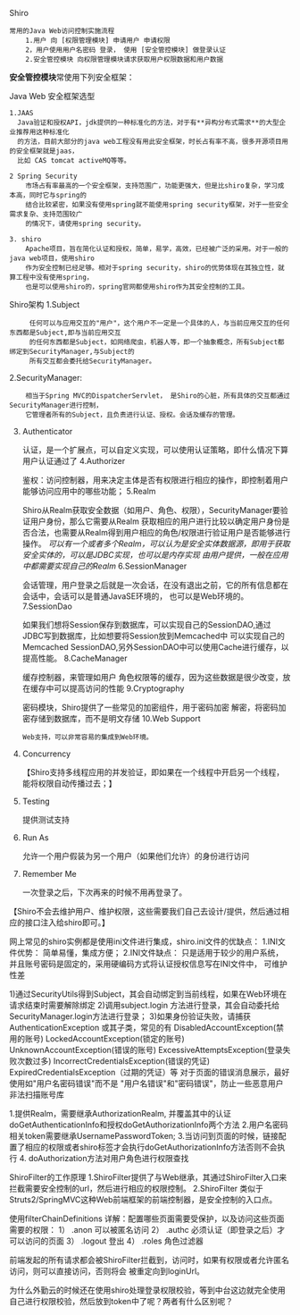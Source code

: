 Shiro

    常用的Java Web访问控制实施流程
        1.用户 向 [权限管理模块] 申请用户 申请权限
        2，用户使用用户名密码 登录， 使用 [安全管控模块] 做登录认证
        2.安全管控模块 向权限管理模块请求获取用户权限数据和用户数据

   **安全管控模块**常使用下列安全框架：

   Java Web 安全框架选型

    1.JAAS
      Java验证和授权API，jdk提供的一种标准化的方法，对于有**异构分布式需求**的大型企业推荐用这种标准化
      的方法，目前大部分的java web工程没有用此安全框架，时长占有率不高，很多开源项目用的安全框架就是jaas，
      比如 CAS tomcat activeMQ等等。

    2 Spring Security
        市场占有率最高的一个安全框架，支持范围广，功能更强大，但是比shiro复杂，学习成本高，同时它与spring的
        结合比较紧密，如果没有使用spring就不能使用spring security框架，对于一些安全需求复杂、支持范围较广
        的情况下，请使用spring security。

    3. shiro
        Apache项目，旨在简化认证和授权，简单，易学，高效，已经被广泛的采用。对于一般的java web项目，使用shiro
        作为安全控制已经足够。相对于spring security，shiro的优势体现在其独立性，就算工程中没有使用spring，
        也是可以使用shiro的，spring官网都使用shiro作为其安全控制的工具。

   Shiro架构
   1.Subject

         任何可以与应用交互的"用户"，这个用户不一定是一个具体的人，与当前应用交互的任何东西都是Subject,即与当前应用交互
         的任何东西都是Subject，如网络爬虫，机器人等，即一个抽象概念，所有Subject都绑定到SecurityManager,与Subject的
         所有交互都会委托给SecurityManager。
   2.SecurityManager:

        相当于Spring MVC的DispatcherServlet， 是Shiro的心脏，所有具体的交互都通过SecurityManager进行控制，
        它管理者所有的Subject，且负责进行认证、授权。会话及缓存的管理。
   3. Authenticator

         认证，是一个扩展点，可以自定义实现，可以使用认证策略，即什么情况下算用户认证通过了
   4.Authorizer

         鉴权：访问控制器，用来决定主体是否有权限进行相应的操作，即控制着用户能够访问应用中的哪些功能；
   5.Realm

         Shiro从Realm获取安全数据（如用户、角色、权限），SecurityManager要验证用户身份，那么它需要从Realm
         获取相应的用户进行比较以确定用户身份是否合法，也需要从Realm得到用户相应的角色/权限进行验证用户是否能够进行
         操作。
         _可以有一个或者多个Realm，可以认为是安全实体数据源，即用于获取安全实体的，可以是JDBC实现，也可以是内存实现
         由用户提供，一般在应用中都需要实现自己的Realm_
   6.SessionManager

         会话管理，用户登录之后就是一次会话，在没有退出之前，它的所有信息都在会话中，会话可以是普通JavaSE环境的，
         也可以是Web环境的。
   7.SessionDao

        如果我们想将Session保存到数据库，可以实现自己的SessionDAO,通过JDBC写到数据库，比如想要将Session放到Memcached中
        可以实现自己的Memcached SessionDAO,另外SessionDAO中可以使用Cache进行缓存，以提高性能。
   8.CacheManager

        缓存控制器，来管理如用户 角色权限等的缓存，因为这些数据是很少改变，放在缓存中可以提高访问的性能
   9.Cryptography

         密码模块，Shiro提供了一些常见的加密组件，用于密码加密 解密，将密码加密存储到数据库，而不是明文存储
   10.Web Support

          Web支持，可以非常容易的集成到Web环境。
   11. Concurrency

          【Shiro支持多线程应用的并发验证，即如果在一个线程中开启另一个线程，能将权限自动传播过去；】
   12. Testing

          提供测试支持
   13. Run As

          允许一个用户假装为另一个用户（如果他们允许）的身份进行访问
   14. Remember Me

          一次登录之后，下次再来的时候不用再登录了。

   【Shiro不会去维护用户、维护权限，这些需要我们自己去设计/提供，然后通过相应的接口注入给shiro即可。】


   网上常见的shiro实例都是使用ini文件进行集成，shiro.ini文件的优缺点：
    1.INI文件优势： 简单易懂，集成方便；
    2.INI文件缺点： 只是适用于较少的用户系统，并且账号密码是固定的，采用硬编码方式将认证授权信息写在INI文件中，
                   可维护性差

  1)通过SecurityUtils得到Subject，其会自动绑定到当前线程，如果在Web环境在请求结束时需要解除绑定
  2)调用subject.login 方法进行登录，其会自动委托给SecurityManager.login方法进行登录；
  3)如果身份验证失败，请捕获AuthenticationException 或其子类，常见的有
        DisabledAccountException(禁用的账号)
        LockedAccountException(锁定的账号)
        UnknownAccountException(错误的账号)
        ExcessiveAttemptsException(登录失败次数过多)
        IncorrectCredentialsException(错误的凭证)
        ExpiredCredentialsException（过期的凭证）等
     对于页面的错误消息展示，最好使用如"用户名密码错误"而不是 "用户名错误"和"密码错误"，防止一些恶意用户非法扫描账号库


  1.提供Realm，需要继承AuthorizationRealm, 并覆盖其中的认证doGetAuthenticationInfo和授权doGetAuthorizationInfo两个方法
  2.用户名密码相关token需要继承UsernamePasswordToken;
  3.当访问到页面的时候，链接配置了相应的权限或者shiro标签才会执行doGetAuthorizationInfo方法否则不会执行
  4. doAuthorization方法对用户角色进行权限查找

ShiroFilter的工作原理
  1.ShiroFilter提供了与Web继承，其通过ShiroFilter入口来拦截需要安全控制的url，然后进行相应的权限控制。
  2.ShiroFilter 类似于Struts2/SpringMVC这种Web前端框架的前端控制器，是安全控制的入口点。

  使用filterChainDefinitions 详解：配置哪些页面需要受保护，以及访问这些页面需要的权限：
  1） .anon 可以被匿名访问
  2） .authc 必须认证（即登录之后）才可以访问的页面
  3） .logout 登出
  4） .roles 角色过滤器

  前端发起的所有请求都会被ShiroFilter拦截到，访问时，如果有权限或者允许匿名访问，则可以直接访问，否则将会
  被重定向到loginUrl。







  为什么外勤云的时候还在使用shiro处理登录权限校验，等到中台这边就完全使用自己进行权限校验，然后放到token中了呢？两者有什么区别呢？










